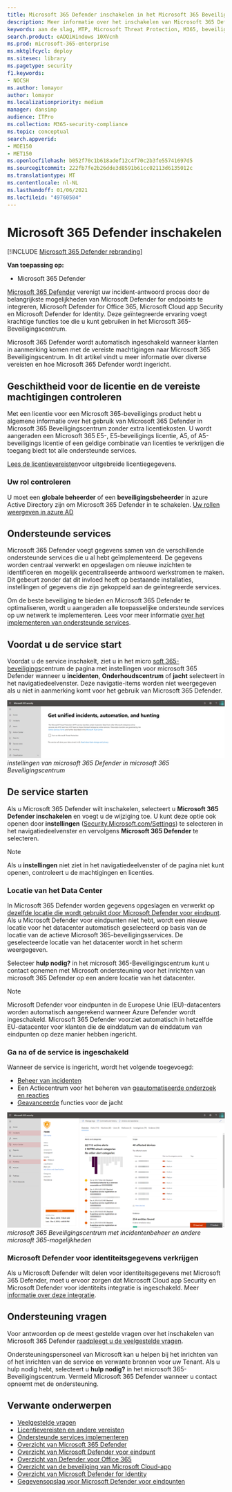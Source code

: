 ```yaml
---
title: Microsoft 365 Defender inschakelen in het Microsoft 365 Beveiligingscentrum
description: Meer informatie over het inschakelen van Microsoft 365 Defender en het integreren van uw beveiligingsincident en-antwoord.
keywords: aan de slag, MTP, Microsoft Threat Protection, M365, beveiliging, gegevenslocatie, vereiste machtigingen, licentie komt, pagina instellingen weergeven
search.product: eADQiWindows 10XVcnh
ms.prod: microsoft-365-enterprise
ms.mktglfcycl: deploy
ms.sitesec: library
ms.pagetype: security
f1.keywords:
- NOCSH
ms.author: lomayor
author: lomayor
ms.localizationpriority: medium
manager: dansimp
audience: ITPro
ms.collection: M365-security-compliance
ms.topic: conceptual
search.appverid:
- MOE150
- MET150
ms.openlocfilehash: b052f70c1b618adef12c4f70c2b3fe55741697d5
ms.sourcegitcommit: 222fb7fe2b26dde3d8591b61cc02113d6135012c
ms.translationtype: MT
ms.contentlocale: nl-NL
ms.lasthandoff: 01/06/2021
ms.locfileid: "49760504"
---
```

# <a name="turn-on-microsoft-365-defender"></a>Microsoft 365 Defender inschakelen

[!INCLUDE [Microsoft 365 Defender rebranding](../includes/microsoft-defender.md)]


**Van toepassing op:**
- Microsoft 365 Defender

[Microsoft 365 Defender](microsoft-threat-protection.md) verenigt uw incident-antwoord proces door de belangrijkste mogelijkheden van Microsoft Defender for endpoints te integreren, Microsoft Defender for Office 365, Microsoft Cloud app Security en Microsoft Defender for Identity. Deze geïntegreerde ervaring voegt krachtige functies toe die u kunt gebruiken in het Microsoft 365-Beveiligingscentrum.

Microsoft 365 Defender wordt automatisch ingeschakeld wanneer klanten in aanmerking komen met de vereiste machtigingen naar Microsoft 365 Beveiligingscentrum. In dit artikel vindt u meer informatie over diverse vereisten en hoe Microsoft 365 Defender wordt ingericht.

## <a name="check-license-eligibility-and-required-permissions"></a>Geschiktheid voor de licentie en de vereiste machtigingen controleren

Met een licentie voor een Microsoft 365-beveiligings product hebt u algemene informatie over het gebruik van Microsoft 365 Defender in Microsoft 365 Beveiligingscentrum zonder extra licentiekosten. U wordt aangeraden een Microsoft 365 E5-, E5-beveiligings licentie, A5, of A5-beveiligings licentie of een geldige combinatie van licenties te verkrijgen die toegang biedt tot alle ondersteunde services.

[Lees de licentievereisten](prerequisites.md#licensing-requirements)voor uitgebreide licentiegegevens.

### <a name="check-your-role"></a>Uw rol controleren

U moet een **globale beheerder** of een **beveiligingsbeheerder** in azure Active Directory zijn om Microsoft 365 Defender in te schakelen. [Uw rollen weergeven in azure AD](https://docs.microsoft.com/azure/active-directory/users-groups-roles/directory-manage-roles-portal)

## <a name="supported-services"></a>Ondersteunde services

Microsoft 365 Defender voegt gegevens samen van de verschillende ondersteunde services die u al hebt geïmplementeerd. De gegevens worden centraal verwerkt en opgeslagen om nieuwe inzichten te identificeren en mogelijk gecentraliseerde antwoord werkstromen te maken. Dit gebeurt zonder dat dit invloed heeft op bestaande installaties, instellingen of gegevens die zijn gekoppeld aan de geïntegreerde services.

Om de beste beveiliging te bieden en Microsoft 365 Defender te optimaliseren, wordt u aangeraden alle toepasselijke ondersteunde services op uw netwerk te implementeren. Lees voor meer informatie [over het implementeren van ondersteunde services](deploy-supported-services.md).

## <a name="before-starting-the-service"></a>Voordat u de service start

Voordat u de service inschakelt, ziet u in het micro [soft 365-beveiligings](https://security.microsoft.com)centrum de pagina met instellingen voor microsoft 365 Defender wanneer u **incidenten**, **Onderhoudscentrum** of **jacht** selecteert in het navigatiedeelvenster. Deze navigatie-items worden niet weergegeven als u niet in aanmerking komt voor het gebruik van Microsoft 365 Defender.

![Afbeelding van de pagina met instellingen voor Microsoft 365 Defender, die wordt weergegeven als Microsoft 365 Defender niet is ingeschakeld voor de ](../../media/mtp-enable/mtp-settings.png)
 *instellingen van microsoft 365 Defender in microsoft 365 Beveiligingscentrum*

## <a name="starting-the-service"></a>De service starten

Als u Microsoft 365 Defender wilt inschakelen, selecteert u **Microsoft 365 Defender inschakelen** en voegt u de wijziging toe. U kunt deze optie ook openen door **instellingen** ([Security.Microsoft.com/Settings](https://security.microsoft.com/settings)) te selecteren in het navigatiedeelvenster en vervolgens **Microsoft 365 Defender** te selecteren.

> [!NOTE]
> Als u **instellingen** niet ziet in het navigatiedeelvenster of de pagina niet kunt openen, controleert u de machtigingen en licenties.

### <a name="data-center-location"></a>Locatie van het Data Center

In Microsoft 365 Defender worden gegevens opgeslagen en verwerkt op [dezelfde locatie die wordt gebruikt door Microsoft Defender voor eindpunt](https://docs.microsoft.com/windows/security/threat-protection/microsoft-defender-atp/data-storage-privacy). Als u Microsoft Defender voor eindpunten niet hebt, wordt een nieuwe locatie voor het datacenter automatisch geselecteerd op basis van de locatie van de actieve Microsoft 365-beveiligingsservices. De geselecteerde locatie van het datacenter wordt in het scherm weergegeven.

Selecteer **hulp nodig?** in het microsoft 365-Beveiligingscentrum kunt u contact opnemen met Microsoft ondersteuning voor het inrichten van microsoft 365 Defender op een andere locatie van het datacenter.

> [!NOTE]
> Microsoft Defender voor eindpunten in de Europese Unie (EU)-datacenters worden automatisch aangerekend wanneer Azure Defender wordt ingeschakeld. Microsoft 365 Defender voorziet automatisch in hetzelfde EU-datacenter voor klanten die de einddatum van de einddatum van eindpunten op deze manier hebben ingericht.

### <a name="confirm-that-the-service-is-on"></a>Ga na of de service is ingeschakeld

Wanneer de service is ingericht, wordt het volgende toegevoegd:

- [Beheer van incidenten](incidents-overview.md)
- Een Actiecentrum voor het beheren van [geautomatiseerde onderzoek en reacties](mtp-autoir.md)
- [Geavanceerde](advanced-hunting-overview.md) functies voor de jacht

![Afbeelding van het navigatiedeelvenster van Microsoft 365-Beveiligingscentrum met Microsoft 365 Defender-functies ](../../media/mtp-enable/mtp-on.png)
 *microsoft 365 Beveiligingscentrum met incidentenbeheer en andere microsoft 365-mogelijkheden*

### <a name="getting-microsoft-defender-for-identity-data"></a>Microsoft Defender voor identiteitsgegevens verkrijgen

Als u Microsoft Defender wilt delen voor identiteitsgegevens met Microsoft 365 Defender, moet u ervoor zorgen dat Microsoft Cloud app Security en Microsoft Defender voor identiteits integratie is ingeschakeld. Meer [informatie over deze integratie](https://docs.microsoft.com/cloud-app-security/mdi-integration).

## <a name="get-assistance"></a>Ondersteuning vragen

Voor antwoorden op de meest gestelde vragen over het inschakelen van Microsoft 365 Defender [raadpleegt u de veelgestelde vragen](mtp-enable-faq.md).

Ondersteuningspersoneel van Microsoft kan u helpen bij het inrichten van of het inrichten van de service en verwante bronnen voor uw Tenant. Als u hulp nodig hebt, selecteert u **hulp nodig?** in het microsoft 365-Beveiligingscentrum. Vermeld Microsoft 365 Defender wanneer u contact opneemt met de ondersteuning.

## <a name="related-topics"></a>Verwante onderwerpen

- [Veelgestelde vragen](mtp-enable-faq.md)
- [Licentievereisten en andere vereisten](prerequisites.md)
- [Ondersteunde services implementeren](deploy-supported-services.md)
- [Overzicht van Microsoft 365 Defender](microsoft-threat-protection.md)
- [Overzicht van Microsoft Defender voor eindpunt](https://docs.microsoft.com/windows/security/threat-protection/microsoft-defender-atp/microsoft-defender-advanced-threat-protection)
- [Overzicht van Defender voor Office 365](../office-365-security/office-365-atp.md)
- [Overzicht van de beveiliging van Microsoft Cloud-app](https://docs.microsoft.com/cloud-app-security/what-is-cloud-app-security)
- [Overzicht van Microsoft Defender for Identity](https://docs.microsoft.com/azure-advanced-threat-protection/what-is-atp)
- [Gegevensopslag voor Microsoft Defender voor eindpunten](https://docs.microsoft.com/windows/security/threat-protection/microsoft-defender-atp/data-storage-privacy)
